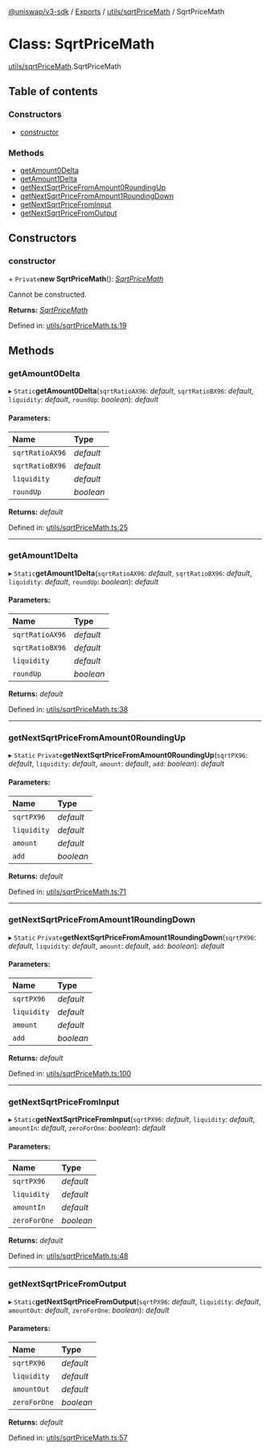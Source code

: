 [@uniswap/v3-sdk](../README.md) / [Exports](../modules.md) / [utils/sqrtPriceMath](../modules/utils_sqrtpricemath.md) / SqrtPriceMath

# Class: SqrtPriceMath

[utils/sqrtPriceMath](../modules/utils_sqrtpricemath.md).SqrtPriceMath

## Table of contents

### Constructors

- [constructor](utils_sqrtpricemath.sqrtpricemath.md#constructor)

### Methods

- [getAmount0Delta](utils_sqrtpricemath.sqrtpricemath.md#getamount0delta)
- [getAmount1Delta](utils_sqrtpricemath.sqrtpricemath.md#getamount1delta)
- [getNextSqrtPriceFromAmount0RoundingUp](utils_sqrtpricemath.sqrtpricemath.md#getnextsqrtpricefromamount0roundingup)
- [getNextSqrtPriceFromAmount1RoundingDown](utils_sqrtpricemath.sqrtpricemath.md#getnextsqrtpricefromamount1roundingdown)
- [getNextSqrtPriceFromInput](utils_sqrtpricemath.sqrtpricemath.md#getnextsqrtpricefrominput)
- [getNextSqrtPriceFromOutput](utils_sqrtpricemath.sqrtpricemath.md#getnextsqrtpricefromoutput)

## Constructors

### constructor

\+ `Private`**new SqrtPriceMath**(): [*SqrtPriceMath*](utils_sqrtpricemath.sqrtpricemath.md)

Cannot be constructed.

**Returns:** [*SqrtPriceMath*](utils_sqrtpricemath.sqrtpricemath.md)

Defined in: [utils/sqrtPriceMath.ts:19](https://github.com/Uniswap/uniswap-v3-sdk/blob/4a7e393/src/utils/sqrtPriceMath.ts#L19)

## Methods

### getAmount0Delta

▸ `Static`**getAmount0Delta**(`sqrtRatioAX96`: *default*, `sqrtRatioBX96`: *default*, `liquidity`: *default*, `roundUp`: *boolean*): *default*

#### Parameters:

| Name | Type |
| :------ | :------ |
| `sqrtRatioAX96` | *default* |
| `sqrtRatioBX96` | *default* |
| `liquidity` | *default* |
| `roundUp` | *boolean* |

**Returns:** *default*

Defined in: [utils/sqrtPriceMath.ts:25](https://github.com/Uniswap/uniswap-v3-sdk/blob/4a7e393/src/utils/sqrtPriceMath.ts#L25)

___

### getAmount1Delta

▸ `Static`**getAmount1Delta**(`sqrtRatioAX96`: *default*, `sqrtRatioBX96`: *default*, `liquidity`: *default*, `roundUp`: *boolean*): *default*

#### Parameters:

| Name | Type |
| :------ | :------ |
| `sqrtRatioAX96` | *default* |
| `sqrtRatioBX96` | *default* |
| `liquidity` | *default* |
| `roundUp` | *boolean* |

**Returns:** *default*

Defined in: [utils/sqrtPriceMath.ts:38](https://github.com/Uniswap/uniswap-v3-sdk/blob/4a7e393/src/utils/sqrtPriceMath.ts#L38)

___

### getNextSqrtPriceFromAmount0RoundingUp

▸ `Static` `Private`**getNextSqrtPriceFromAmount0RoundingUp**(`sqrtPX96`: *default*, `liquidity`: *default*, `amount`: *default*, `add`: *boolean*): *default*

#### Parameters:

| Name | Type |
| :------ | :------ |
| `sqrtPX96` | *default* |
| `liquidity` | *default* |
| `amount` | *default* |
| `add` | *boolean* |

**Returns:** *default*

Defined in: [utils/sqrtPriceMath.ts:71](https://github.com/Uniswap/uniswap-v3-sdk/blob/4a7e393/src/utils/sqrtPriceMath.ts#L71)

___

### getNextSqrtPriceFromAmount1RoundingDown

▸ `Static` `Private`**getNextSqrtPriceFromAmount1RoundingDown**(`sqrtPX96`: *default*, `liquidity`: *default*, `amount`: *default*, `add`: *boolean*): *default*

#### Parameters:

| Name | Type |
| :------ | :------ |
| `sqrtPX96` | *default* |
| `liquidity` | *default* |
| `amount` | *default* |
| `add` | *boolean* |

**Returns:** *default*

Defined in: [utils/sqrtPriceMath.ts:100](https://github.com/Uniswap/uniswap-v3-sdk/blob/4a7e393/src/utils/sqrtPriceMath.ts#L100)

___

### getNextSqrtPriceFromInput

▸ `Static`**getNextSqrtPriceFromInput**(`sqrtPX96`: *default*, `liquidity`: *default*, `amountIn`: *default*, `zeroForOne`: *boolean*): *default*

#### Parameters:

| Name | Type |
| :------ | :------ |
| `sqrtPX96` | *default* |
| `liquidity` | *default* |
| `amountIn` | *default* |
| `zeroForOne` | *boolean* |

**Returns:** *default*

Defined in: [utils/sqrtPriceMath.ts:48](https://github.com/Uniswap/uniswap-v3-sdk/blob/4a7e393/src/utils/sqrtPriceMath.ts#L48)

___

### getNextSqrtPriceFromOutput

▸ `Static`**getNextSqrtPriceFromOutput**(`sqrtPX96`: *default*, `liquidity`: *default*, `amountOut`: *default*, `zeroForOne`: *boolean*): *default*

#### Parameters:

| Name | Type |
| :------ | :------ |
| `sqrtPX96` | *default* |
| `liquidity` | *default* |
| `amountOut` | *default* |
| `zeroForOne` | *boolean* |

**Returns:** *default*

Defined in: [utils/sqrtPriceMath.ts:57](https://github.com/Uniswap/uniswap-v3-sdk/blob/4a7e393/src/utils/sqrtPriceMath.ts#L57)
